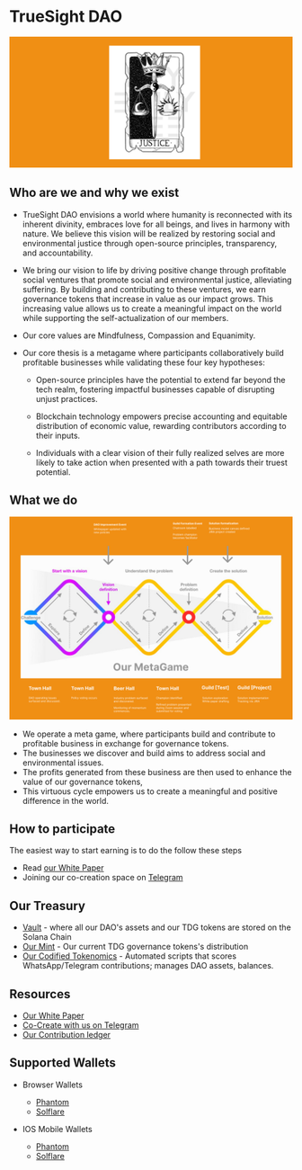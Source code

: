 # TrueSight DAO

![Our Meta Game](https://github.com/TrueSightDAO/.github/blob/main/assets/justice_card.png)

## Who are we and why we exist
- TrueSight DAO envisions a world where humanity is reconnected with its inherent divinity, embraces love for all beings, and lives in harmony with nature. We believe this vision will be realized by restoring social and environmental justice through open-source principles, transparency, and accountability.

- We bring our vision to life by driving positive change through profitable social ventures that promote social and environmental justice, alleviating suffering. By building and contributing to these ventures, we earn governance tokens that increase in value as our impact grows. This increasing value allows us to create a meaningful impact on the world while supporting the self-actualization of our members.

- Our core values are Mindfulness, Compassion and Equanimity.

- Our core thesis is a metagame where participants collaboratively build profitable businesses while validating these four key hypotheses: 
    - Open-source principles have the potential to extend far beyond the tech realm, fostering impactful businesses capable of disrupting unjust practices.

    - Blockchain technology empowers precise accounting and equitable distribution of economic value, rewarding contributors according to their inputs.

    - Individuals with a clear vision of their fully realized selves are more likely to take action when presented with a path towards their truest potential.


## What we do
![Our Meta Game](https://github.com/TrueSightDAO/.github/blob/main/assets/20230804-%20gary_meta_game.png?raw=true)

- We operate a meta game, where participants build and contribute to profitable business in exchange for governance tokens. 
- The businesses we discover and build aims to address social and environmental issues. 
- The profits generated from these business are then used to enhance the value of our governance tokens, 
- This virtuous cycle empowers us to create a meaningful and positive difference in the world.


## How to participate
The easiest way to start earning is to do the follow these steps
- Read [our White Paper](https://truesight.me/whitepaper) 
- Joining our co-creation space on [Telegram](https://t.me/TrueSightDAO)

## Our Treasury
- [Vault](https://truesight.me/vault) - where all our DAO's assets and our TDG tokens are stored on the Solana Chain
- [Our Mint](https://solscan.io/token/3wmsJkKWLdFT4tF4rG8zUZQ8M4hKUDtDuJW8q6i9KbgF#holders) - Our current TDG governance tokens's distribution
- [Our Codified Tokenomics]([https://truesight.me/vault](https://github.com/TrueSightDAO/tokenomics)) - Automated scripts that scores WhatsApp/Telegram contributions; manages DAO assets, balances.

## Resources
- [Our White Paper](https://truesight.me/whitepaper)
- [Co-Create with us on Telegram](https://t.me/TrueSightDAO)
- [Our Contribution ledger](https://truesight.me/ledger)


## Supported Wallets
- Browser Wallets
  - [Phantom](https://phantom.app/)
  - [Solflare](https://solflare.com/)

- IOS Mobile Wallets
  - [Phantom](https://phantom.app/)
  - [Solflare](https://solflare.com/)

<!--
**TrueSightDAO/TrueSightDAO** is a ✨ _special_ ✨ repository because its `README.md` (this file) appears on your GitHub profile.

Here are some ideas to get you started:

- 🔭 I’m currently working on ...
- 🌱 I’m currently learning ...
- 👯 I’m looking to collaborate on ...
- 🤔 I’m looking for help with ...
- 💬 Ask me about ...
- 📫 How to reach me: ...
- 😄 Pronouns: ...
- ⚡ Fun fact: ...
-->
